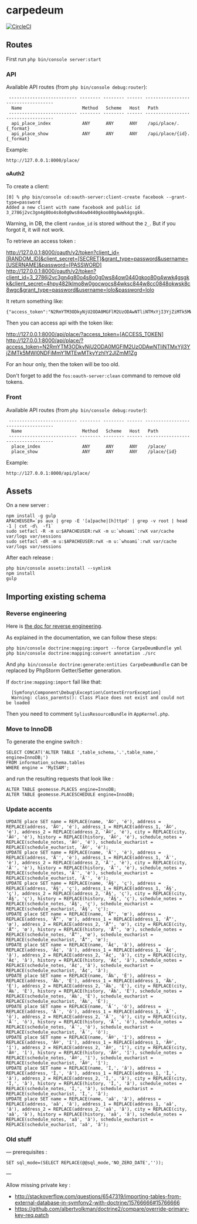 carpedeum
=========

[![CircleCI](https://circleci.com/gh/carpedeum-fr/carpedeum/tree/master.svg?style=svg)](https://circleci.com/gh/carpedeum-fr/carpedeum/tree/master)

## Routes

First run `php bin/console server:start`

### API

Available API routes (from `php bin/console debug:router`):

```
 -------------------------- -------- -------- ------ -----------------------------------
  Name                       Method   Scheme   Host   Path
 -------------------------- -------- -------- ------ -----------------------------------
  api_place_index            ANY      ANY      ANY    /api/place/.{_format}
  api_place_show             ANY      ANY      ANY    /api/place/{id}.{_format}
```

Example:

```
http://127.0.0.1:8000/place/
```

#### oAuth2

To create a client:

```
[0] % php bin/console cd:oauth-server:client-create facebook --grant-type=password
Added a new client with name facebook and public id 3_2786j2vc3gn4g80o4s8o0g0ws84ow0440gkoo80g4wwk4gsgkk.
```

Warning, in DB, the client `random_id` is stored without the `2_`. But if you forgot it, it will not work.

To retrieve an access token :

http://127.0.0.1:8000/oauth/v2/token?client_id=[RANDOM_ID]&client_secret=[SECRET]&grant_type=password&username=[USERNAME]&password=[PASSWORD]
http://127.0.0.1:8000/oauth/v2/token?client_id=3_2786j2vc3gn4g80o4s8o0g0ws84ow0440gkoo80g4wwk4gsgkk&client_secret=4hpy482lklmo8w0gocwocs84wksc844w8cc0848okwsk8c8wgc&grant_type=password&username=lolo&password=lolo

It return something like:

```
{"access_token":"N2RmYTM3ODkyNjU2ODA0MGFlM2UzODAwNTliNTMxYjI3YjZiMTk5MWI0NDFiMmY1MTEwMTkyYzhlY2JlZmM1Zg","expires_in":3600,"token_type":"bearer","scope":null,"refresh_token":"ODcwOTQ5ZTcxMmRmOGUyZGE1ZTZhMjJiOGJiMTUzYWU2NDE4MDFmMjVhYThkNGY1NzFjZjhkNDQ5NGM0NDBhMw"}
```

Then you can access api with the token like:

http://127.0.0.1:8000/api/place/?access_token=[ACCESS_TOKEN]
http://127.0.0.1:8000/api/place/?access_token=N2RmYTM3ODkyNjU2ODA0MGFlM2UzODAwNTliNTMxYjI3YjZiMTk5MWI0NDFiMmY1MTEwMTkyYzhlY2JlZmM1Zg

For an hour only, then the token will be too old.

Don't forget to add the `fos:oauth-server:clean` command to remove old tokens.

### Front

Available API routes (from `php bin/console debug:router`):

```
 -------------------------- -------- -------- ------ -----------------------------------
  Name                       Method   Scheme   Host   Path
 -------------------------- -------- -------- ------ -----------------------------------
  place_index                ANY      ANY      ANY    /place/
  place_show                 ANY      ANY      ANY    /place/{id}
```

Example:

```
http://127.0.0.1:8000/api/place/
```

## Assets

On a new server :

```
npm install -g gulp
APACHEUSER=`ps aux | grep -E '[a]pache|[h]ttpd' | grep -v root | head -1 | cut -d\  -f1`
sudo setfacl -R -m u:$APACHEUSER:rwX -m u:`whoami`:rwX var/cache var/logs var/sessions
sudo setfacl -dR -m u:$APACHEUSER:rwX -m u:`whoami`:rwX var/cache var/logs var/sessions
```

After each release :

```
php bin/console assets:install --symlink
npm install
gulp
```

## Importing existing schema

### Reverse engineering

Here is [the doc for reverse engineering](http://symfony.com/doc/current/doctrine/reverse_engineering.html).

As explained in the documentation, we can follow these steps:

```
php bin/console doctrine:mapping:import --force CarpeDeumBundle yml
php bin/console doctrine:mapping:convert annotation ./src
```

And `php bin/console doctrine:generate:entities CarpeDeumBundle` can be replaced by PhpStorm Getter/Setter generation.

If `doctrine:mapping:import` fail like that:

```
  [Symfony\Component\Debug\Exception\ContextErrorException]
  Warning: class_parents(): Class Place does not exist and could not be loaded
```

Then you need to comment `SyliusResourceBundle` in `AppKernel.php`.

### Move to InnoDB

To generate the engine switch :

```
SELECT CONCAT('ALTER TABLE ',table_schema,'.',table_name,' engine=InnoDB;') 
FROM information_schema.tables 
WHERE engine = 'MyISAM';
```

and run the resulting requests that look like :

```
ALTER TABLE geomesse.PLACES engine=InnoDB;
ALTER TABLE geomesse.PLACESCHEDULE engine=InnoDB;
```

### Update accents

```
UPDATE place SET name = REPLACE(name, 'Ã©', 'é'), address = REPLACE(address, 'Ã©', 'é'), address_1 = REPLACE(address_1, 'Ã©', 'é'), address_2 = REPLACE(address_2, 'Ã©', 'é'), city = REPLACE(city, 'Ã©', 'é'), history = REPLACE(history, 'Ã©', 'é'), schedule_notes = REPLACE(schedule_notes, 'Ã©', 'é'), schedule_eucharist = REPLACE(schedule_eucharist, 'Ã©', 'é');
UPDATE place SET name = REPLACE(name, 'Ã¨', 'è'), address = REPLACE(address, 'Ã¨', 'è'), address_1 = REPLACE(address_1, 'Ã¨', 'è'), address_2 = REPLACE(address_2, 'Ã¨', 'è'), city = REPLACE(city, 'Ã¨', 'è'), history = REPLACE(history, 'Ã¨', 'è'), schedule_notes = REPLACE(schedule_notes, 'Ã¨', 'è'), schedule_eucharist = REPLACE(schedule_eucharist, 'Ã¨', 'è');
UPDATE place SET name = REPLACE(name, 'Ã§', 'ç'), address = REPLACE(address, 'Ã§', 'ç'), address_1 = REPLACE(address_1, 'Ã§', 'ç'), address_2 = REPLACE(address_2, 'Ã§', 'ç'), city = REPLACE(city, 'Ã§', 'ç'), history = REPLACE(history, 'Ã§', 'ç'), schedule_notes = REPLACE(schedule_notes, 'Ã§', 'ç'), schedule_eucharist = REPLACE(schedule_eucharist, 'Ã§', 'ç');
UPDATE place SET name = REPLACE(name, 'Å“', 'œ'), address = REPLACE(address, 'Å“', 'œ'), address_1 = REPLACE(address_1, 'Å“', 'œ'), address_2 = REPLACE(address_2, 'Å“', 'œ'), city = REPLACE(city, 'Å“', 'œ'), history = REPLACE(history, 'Å“', 'œ'), schedule_notes = REPLACE(schedule_notes, 'Å“', 'œ'), schedule_eucharist = REPLACE(schedule_eucharist, 'Å“', 'œ');
UPDATE place SET name = REPLACE(name, 'Ã¢', 'â'), address = REPLACE(address, 'Ã¢', 'â'), address_1 = REPLACE(address_1, 'Ã¢', 'â'), address_2 = REPLACE(address_2, 'Ã¢', 'â'), city = REPLACE(city, 'Ã¢', 'â'), history = REPLACE(history, 'Ã¢', 'â'), schedule_notes = REPLACE(schedule_notes, 'Ã¢', 'â'), schedule_eucharist = REPLACE(schedule_eucharist, 'Ã¢', 'â');
UPDATE place SET name = REPLACE(name, 'Ã‰', 'É'), address = REPLACE(address, 'Ã‰', 'É'), address_1 = REPLACE(address_1, 'Ã‰', 'É'), address_2 = REPLACE(address_2, 'Ã‰', 'É'), city = REPLACE(city, 'Ã‰', 'É'), history = REPLACE(history, 'Ã‰', 'É'), schedule_notes = REPLACE(schedule_notes, 'Ã‰', 'É'), schedule_eucharist = REPLACE(schedule_eucharist, 'Ã‰', 'É');
UPDATE place SET name = REPLACE(name, 'Ã´', 'ô'), address = REPLACE(address, 'Ã´', 'ô'), address_1 = REPLACE(address_1, 'Ã´', 'ô'), address_2 = REPLACE(address_2, 'Ã´', 'ô'), city = REPLACE(city, 'Ã´', 'ô'), history = REPLACE(history, 'Ã´', 'ô'), schedule_notes = REPLACE(schedule_notes, 'Ã´', 'ô'), schedule_eucharist = REPLACE(schedule_eucharist, 'Ã´', 'ô');
UPDATE place SET name = REPLACE(name, 'Ã®', 'î'), address = REPLACE(address, 'Ã®', 'î'), address_1 = REPLACE(address_1, 'Ã®', 'î'), address_2 = REPLACE(address_2, 'Ã®', 'î'), city = REPLACE(city, 'Ã®', 'î'), history = REPLACE(history, 'Ã®', 'î'), schedule_notes = REPLACE(schedule_notes, 'Ã®', 'î'), schedule_eucharist = REPLACE(schedule_eucharist, 'Ã®', 'î');
UPDATE place SET name = REPLACE(name, 'Ì‚', 'â'), address = REPLACE(address, 'Ì‚', 'â'), address_1 = REPLACE(address_1, 'Ì‚', 'â'), address_2 = REPLACE(address_2, 'Ì‚', 'â'), city = REPLACE(city, 'Ì‚', 'â'), history = REPLACE(history, 'Ì‚', 'â'), schedule_notes = REPLACE(schedule_notes, 'Ì‚', 'â'), schedule_eucharist = REPLACE(schedule_eucharist, 'Ì‚', 'â');
UPDATE place SET name = REPLACE(name, 'aâ', 'â'), address = REPLACE(address, 'aâ', 'â'), address_1 = REPLACE(address_1, 'aâ', 'â'), address_2 = REPLACE(address_2, 'aâ', 'â'), city = REPLACE(city, 'aâ', 'â'), history = REPLACE(history, 'aâ', 'â'), schedule_notes = REPLACE(schedule_notes, 'aâ', 'â'), schedule_eucharist = REPLACE(schedule_eucharist, 'aâ', 'â');
```

### Old stuff

— prerequisites :
```
SET sql_mode=(SELECT REPLACE(@@sql_mode,'NO_ZERO_DATE',''));
```

— 

Allow missing private key : 
- http://stackoverflow.com/questions/6547319/importing-tables-from-external-database-in-symfony2-with-doctrine/15766666#15766666
- https://github.com/albertvolkman/doctrine2/compare/override-primary-key-req.patch


